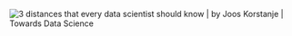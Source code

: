 ![3 distances that every data scientist should know | by Joos Korstanje |  Towards Data Science](https://miro.medium.com/max/1400/1*xJj3srkP0KqdTvX8HeBmqQ.png)